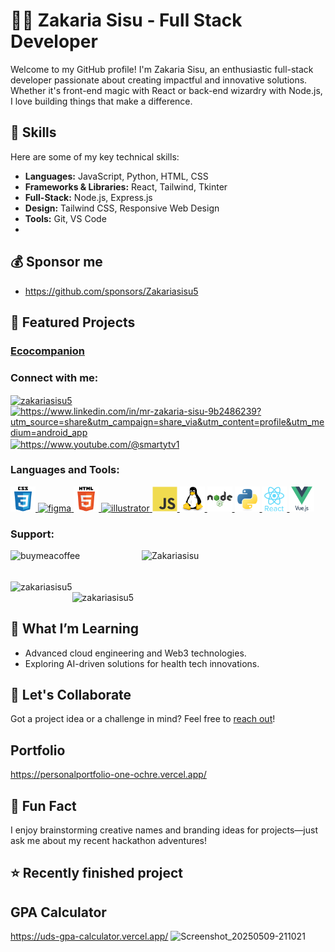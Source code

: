 # 👨‍💻 Zakaria Sisu - Full Stack Developer  


Welcome to my GitHub profile! I'm Zakaria Sisu, an enthusiastic full-stack developer passionate about creating impactful and innovative solutions. Whether it's front-end magic with React or back-end wizardry with Node.js, I love building things that make a difference.

## 🔧 Skills  
Here are some of my key technical skills:
- **Languages:** JavaScript, Python, HTML, CSS  
- **Frameworks & Libraries:** React, Tailwind, Tkinter  
- **Full-Stack:** Node.js, Express.js  
- **Design:** Tailwind CSS, Responsive Web Design  
- **Tools:** Git, VS Code
- 
 ## 💰 Sponsor me
- https://github.com/sponsors/Zakariasisu5

## 🌟 Featured Projects  
### [Ecocompanion](https://green-living-companion.vercel.app/)   


<h3 align="left">Connect with me:</h3>
<p align="left">
<a href="https://twitter.com/zakariasisu5" target="blank"><img align="center" src="https://raw.githubusercontent.com/rahuldkjain/github-profile-readme-generator/master/src/images/icons/Social/twitter.svg" alt="zakariasisu5" height="30" width="40" /></a>
<a href="https://linkedin.com/in/https://www.linkedin.com/in/mr-zakaria-sisu-9b2486239?utm_source=share&utm_campaign=share_via&utm_content=profile&utm_medium=android_app" target="blank"><img align="center" src="https://raw.githubusercontent.com/rahuldkjain/github-profile-readme-generator/master/src/images/icons/Social/linked-in-alt.svg" alt="https://www.linkedin.com/in/mr-zakaria-sisu-9b2486239?utm_source=share&utm_campaign=share_via&utm_content=profile&utm_medium=android_app" height="30" width="40" /></a>
<a href="https://www.youtube.com/c/https://www.youtube.com/@smartytv1" target="blank"><img align="center" src="https://raw.githubusercontent.com/rahuldkjain/github-profile-readme-generator/master/src/images/icons/Social/youtube.svg" alt="https://www.youtube.com/@smartytv1" height="30" width="40" /></a>
</p>

<h3 align="left">Languages and Tools:</h3>
<p align="left"> <a href="https://www.w3schools.com/css/" target="_blank" rel="noreferrer"> <img src="https://raw.githubusercontent.com/devicons/devicon/master/icons/css3/css3-original-wordmark.svg" alt="css3" width="40" height="40"/> </a> <a href="https://www.figma.com/" target="_blank" rel="noreferrer"> <img src="https://www.vectorlogo.zone/logos/figma/figma-icon.svg" alt="figma" width="40" height="40"/> </a> <a href="https://www.w3.org/html/" target="_blank" rel="noreferrer"> <img src="https://raw.githubusercontent.com/devicons/devicon/master/icons/html5/html5-original-wordmark.svg" alt="html5" width="40" height="40"/> </a> <a href="https://www.adobe.com/in/products/illustrator.html" target="_blank" rel="noreferrer"> <img src="https://www.vectorlogo.zone/logos/adobe_illustrator/adobe_illustrator-icon.svg" alt="illustrator" width="40" height="40"/> </a> <a href="https://developer.mozilla.org/en-US/docs/Web/JavaScript" target="_blank" rel="noreferrer"> <img src="https://raw.githubusercontent.com/devicons/devicon/master/icons/javascript/javascript-original.svg" alt="javascript" width="40" height="40"/> </a> <a href="https://www.linux.org/" target="_blank" rel="noreferrer"> <img src="https://raw.githubusercontent.com/devicons/devicon/master/icons/linux/linux-original.svg" alt="linux" width="40" height="40"/> </a> <a href="https://nodejs.org" target="_blank" rel="noreferrer"> <img src="https://raw.githubusercontent.com/devicons/devicon/master/icons/nodejs/nodejs-original-wordmark.svg" alt="nodejs" width="40" height="40"/> </a> <a href="https://www.python.org" target="_blank" rel="noreferrer"> <img src="https://raw.githubusercontent.com/devicons/devicon/master/icons/python/python-original.svg" alt="python" width="40" height="40"/> </a> <a href="https://reactjs.org/" target="_blank" rel="noreferrer"> <img src="https://raw.githubusercontent.com/devicons/devicon/master/icons/react/react-original-wordmark.svg" alt="react" width="40" height="40"/> </a> <a href="https://vuejs.org/" target="_blank" rel="noreferrer"> <img src="https://raw.githubusercontent.com/devicons/devicon/master/icons/vuejs/vuejs-original-wordmark.svg" alt="vuejs" width="40" height="40"/> </a> </p>

<h3 align="left">Support:</h3>
<p><a href="https://www.buymeacoffee.com/buymeacoffee"> <img align="left" src="https://cdn.buymeacoffee.com/buttons/v2/default-yellow.png" height="50" width="210" alt="buymeacoffee" /></a><a href="https://ko-fi.com/Zakariasisu "> <img align="left" src="https://cdn.ko-fi.com/cdn/kofi3.png?v=3" height="50" width="210" alt="Zakariasisu " /></a></p><br><br>

<p><img align="left" src="https://github-readme-stats.vercel.app/api/top-langs?username=zakariasisu5&show_icons=true&locale=en&layout=compact" alt="zakariasisu5" /></p>

<p>&nbsp;<img align="center" src="https://github-readme-stats.vercel.app/api?username=zakariasisu5&show_icons=true&locale=en" alt="zakariasisu5" /></p>

## 🌱 What I’m Learning  
- Advanced cloud engineering and Web3 technologies.  
- Exploring AI-driven solutions for health tech innovations.

## 🎯 Let's Collaborate  
Got a project idea or a challenge in mind? Feel free to [reach out](mailto:zakariasisu5@gmail.com)!  


## Portfolio  
https://personalportfolio-one-ochre.vercel.app/

## 🎨 Fun Fact  
I enjoy brainstorming creative names and branding ideas for projects—just ask me about my recent hackathon adventures!

## ⭐ Recently finished project 
## GPA Calculator 
https://uds-gpa-calculator.vercel.app/
![Screenshot_20250509-211021](https://github.com/user-attachments/assets/b38f5b56-53f1-4f04-ad11-90ee837ce9f5)
